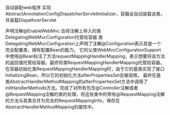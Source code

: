 自动装配web程序
实现AbstractAnnotationConfigDispatcherServletInitializer，容器会自动装载该类，并装载DispathcerServlet

声明注解@EnableWebMvc
会将注解上导入的类DelegatingWebMvcConfiguration托管给容器
类DelegatingWebMvcConfiguration上声明了注解@Configuration表示其是一个完全配置类，拥有配置Bean的能力。
它的父类WebMvcConfigurationSupport中使用@Bean标注了方法requestMappingHandlerMapping，表示想要将该方法的返回值托管给容器，最终将类RequestMappingHandlerMapping托管给容器。
在容器初始化类RequestMappingHandlerMapping时，由于它的基类实现了接口InitializingBean，所以它的初始化方法afterPropertiesSet会被调用。
最终在基类AbstractHandlerMethodMapping的afterPropertiesSet方法中调用了initHandlerMethods方法。完成了对所有包含@Controller注解或者@RequestMapping注解的类的处理，将这些类中的带有@RequestMapping注解的方法与其类合并为完全的RequestMappingInfo，保存在AbstractHandlerMethodMapping的属性中。

